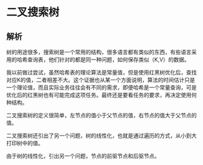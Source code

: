 # 二叉搜索树

## 解析

树的用途很多，搜索树是一个常用的结构，很多语言都有类似的东西，有些语言采用的哈希查询表，他们针对的都是同一种问题，如何保存类似（K,V）的数据。

我以前做过尝试，虽然哈希表的理论算法是常量值，但是使用红黑树优化后，查找对应K的值，二者相差不大。这个证据也从某一个方面说明，算法的时间估计只是一个理论值，而且实际业务往往会有不同的需求，即便哈希是一个常量查询，可是优化后的红黑树也有可能完成这项任务。最终还是要看任务的要求，再决定使用何种结构。

二叉搜索树的定义很简单，左节点的值小于父节点的值，右节点的值大于父节点的值。

二叉搜索树还引出了另一个问题，树的线性化，也就是通过遍历的方式，从小到大打印树中的值。

由于树的线性化，引出另一个问题，节点的前驱节点和后驱节点。
